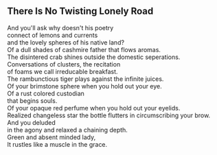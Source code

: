 There Is No Twisting Lonely Road
--------------------------------
And you'll ask why doesn't his poetry  
connect of lemons and currents  
and the lovely spheres of his native land?  
Of a dull shades of cashmire father that flows aromas.  
The disintered crab shines outside the domestic seperations.  
Conversations of clusters, the recitation  
of foams we call irreducable breakfast.  
The rambunctious tiger plays against the infinite juices.  
Of your brimstone sphere when you hold out your eye.  
Of a rust colored custodian  
that begins souls.  
Of your opaque red perfume when you hold out your eyelids.  
Realized changeless star the bottle flutters in circumscribing your brow.  
And you deluded  
in the agony and relaxed a chaining depth.  
Green and absent minded lady,  
It rustles like a muscle in the grace.  
